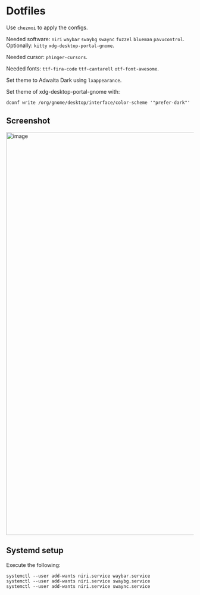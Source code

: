 # Dotfiles

Use `chezmoi` to apply the configs.

Needed software: `niri` `waybar` `swaybg` `swaync` `fuzzel` `blueman` `pavucontrol`.
Optionally: `kitty` `xdg-desktop-portal-gnome`.

Needed cursor: `phinger-cursors`.

Needed fonts: `ttf-fira-code` `ttf-cantarell` `otf-font-awesome`.

Set theme to Adwaita Dark using `lxappearance`.

Set theme of xdg-desktop-portal-gnome with:
```
dconf write /org/gnome/desktop/interface/color-scheme '"prefer-dark"'
```

## Screenshot

<img width="1920" height="1080" alt="image" src="https://github.com/user-attachments/assets/d6489119-9f87-4b48-9d6f-2cd09ab626c3" />

## Systemd setup

Execute the following:
```
systemctl --user add-wants niri.service waybar.service
systemctl --user add-wants niri.service swaybg.service
systemctl --user add-wants niri.service swaync.service 
```

